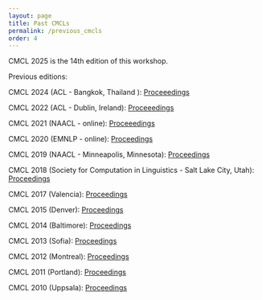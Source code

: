 ```yaml
---
layout: page
title: Past CMCLs
permalink: /previous_cmcls
order: 4
---
```


CMCL 2025 is the 14th edition of this workshop.


Previous editions:

CMCL 2024<!---(https://cmclorg.github.io/2022/)---> (ACL - Bangkok, Thailand ): [Proceeedings](https://aclanthology.org/volumes/2024.cmcl-1/)

CMCL 2022<!---(https://cmclorg.github.io/2022/)---> (ACL - Dublin, Ireland): [Proceeedings](https://aclanthology.org/volumes/2021.cmcl-1/)

CMCL 2021<!---(https://cmclorg.github.io/2021/)---> (NAACL - online): [Proceeedings](https://aclanthology.org/volumes/2021.cmcl-1/)

CMCL 2020<!---(https://cmclorg.github.io/2020/)---> (EMNLP - online): [Proceedings](https://aclanthology.org/volumes/2020.cmcl-1/)

CMCL 2019<!---(https://cmclorg.github.io/2019/)---> (NAACL - Minneapolis, Minnesota): [Proceedings](https://aclanthology.org/volumes/W19-29/)

CMCL 2018<!---](https://cmclorg.github.io/2018/index.html)---> (Society for Computation in Linguistics - Salt Lake City, Utah): [Proceedings](https://aclanthology.info/events/cmcl-2018)

CMCL 2017<!---](http://cmcl2017.osu.edu/)---> (Valencia): [Proceedings](http://aclweb.org/anthology/W/W17/#0700)

CMCL 2015<!---](http://cmcl.scripts.mit.edu/2015/)---> (Denver): [Proceedings](https://aclweb.org/anthology/W/W15/#1100)

CMCL 2014<!---](http://cmcl.scripts.mit.edu/2014/)---> (Baltimore): [Proceedings](http://aclweb.org/anthology/W/W15/#1100)

CMCL 2013<!---](http://cmcl.ucsd.edu/)---> (Sofia): [Proceedings](https://aclweb.org/anthology/W/W13/#2600)

CMCL 2012<!---](http://www.psy.cmu.edu/~cmcl/2012/cfp.html)---> (Montreal): [Proceedings](https://aclweb.org/anthology/W/W12/#1700)

CMCL 2011<!---](http://www.psy.cmu.edu/~cmcl/2011/)---> (Portland): [Proceedings](https://aclweb.org/anthology/W/W11/#0600)

CMCL 2010 (Uppsala): [Proceedings](http://aclweb.org/anthology/W/W10/#2000)
